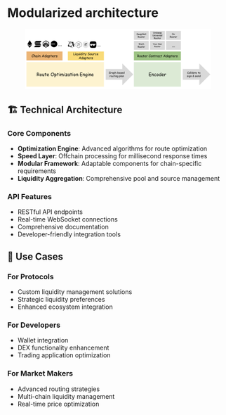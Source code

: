 # Modularized architecture

<figure><img src="../.gitbook/assets/image.png" alt=""><figcaption></figcaption></figure>

## 🏗️ Technical Architecture

### **Core Components**

* **Optimization Engine**: Advanced algorithms for route optimization
* **Speed Layer**: Offchain processing for millisecond response times
* **Modular Framework**: Adaptable components for chain-specific requirements
* **Liquidity Aggregation**: Comprehensive pool and source management

### **API Features**

* RESTful API endpoints
* Real-time WebSocket connections
* Comprehensive documentation
* Developer-friendly integration tools

## 🎯 Use Cases

### **For Protocols**

* Custom liquidity management solutions
* Strategic liquidity preferences
* Enhanced ecosystem integration

### **For Developers**

* Wallet integration
* DEX functionality enhancement
* Trading application optimization

### **For Market Makers**

* Advanced routing strategies
* Multi-chain liquidity management
* Real-time price optimization
